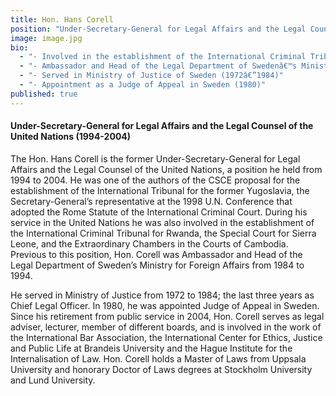 ```yaml
---
title: Hon. Hans Corell
position: "Under-Secretary-General for Legal Affairs and the Legal Counsel of the United Nations (1994-2004)"
image: image.jpg
bio: 
  - "- Involved in the establishment of the International Criminal Tribunal for the former Yugoslavia and Rwanda, the Special Court for Sierra Leone, the Extraordinary Chambers in the Court of Cambodia, and the International Criminal Court"
  - "- Ambassador and Head of the Legal Department of Swedenâ€™s Ministry for Foreign Affairs (1984â€”1994)"
  - "- Served in Ministry of Justice of Sweden (1972â€”1984)"
  - "- Appointment as a Judge of Appeal in Sweden (1980)"
published: true
---
```


#### Under-Secretary-General for Legal Affairs and the Legal Counsel of the United Nations (1994-2004)

The Hon. Hans Corell is the former Under-Secretary-General for Legal Affairs and the Legal Counsel of the United Nations, a position he held from 1994 to 2004. He was one of the authors of the CSCE proposal for the establishment of the International Tribunal for the former Yugoslavia, the Secretary-General’s representative at the 1998 U.N. Conference that adopted the Rome Statute of the International Criminal Court. During his service in the United Nations he was also involved in the establishment of the International Criminal Tribunal for Rwanda,  the Special Court for Sierra Leone, and the Extraordinary Chambers in the Courts of Cambodia. Previous to this position, Hon. Corell was Ambassador and Head of the Legal Department of Sweden’s Ministry for Foreign Affairs from 1984 to 1994. 

He  served in Ministry of Justice from 1972 to 1984; the last three years as Chief Legal Officer. In 1980, he was appointed Judge of Appeal in Sweden. Since his retirement from public service in 2004, Hon. Corell serves as legal adviser, lecturer, member of different boards, and is involved in the work of the International Bar Association, the International Center for Ethics, Justice and Public Life at Brandeis University and the Hague Institute for the Internalisation of Law. Hon. Corell holds a Master of Laws from Uppsala University and honorary Doctor of Laws degrees at Stockholm University and Lund University.
